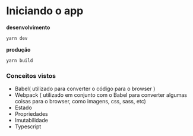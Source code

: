 # Iniciando o app

**desenvolvimento**

```bash
yarn dev
```

**produção**

```bash
yarn build
```

### Conceitos vistos

- Babel( utilizado para converter o código para o browser )
- Webpack ( utilizado em conjunto com o Babel para converter algumas coisas para o browser, como imagens, css, sass, etc)
- Estado
- Propriedades
- Imutabilidade
- Typescript

